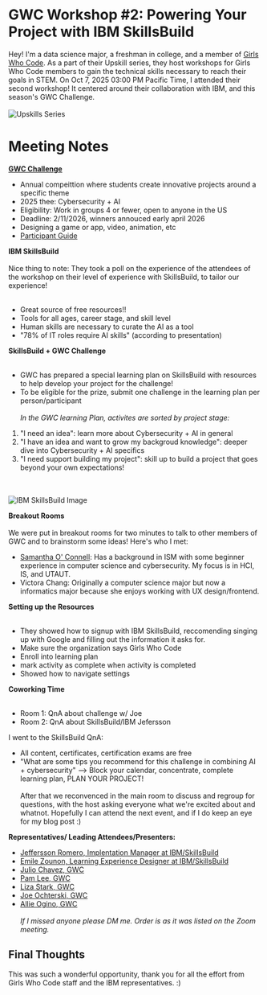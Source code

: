 # GWC Workshop #2: Powering Your Project with IBM SkillsBuild
Hey! I'm a data science major, a freshman in college, and a member of [Girls Who Code](https://girlswhocode.com/).  As a part of their Upskill series, they host workshops for Girls Who Code members to gain the technical skills necessary to reach their goals in STEM. On Oct 7, 2025 03:00 PM Pacific Time, I attended their second workshop! It centered around their collaboration with IBM, and this season's GWC Challenge. <br><br>
![Upskills Series](https://media.licdn.com/dms/image/sync/v2/D5627AQGqeuBL2kbHAQ/articleshare-shrink_480/B56Zk0REVcI8As-/0/1757518514168?e=2147483647&v=beta&t=o4tJxrq__D6X30ODbqF8dC6xwlRglYt9GSCCAYSxiUk)

# Meeting Notes
**[GWC Challenge](https://girlswhocode.com/programs/gwc-challenges)**
- Annual compeittion where students create innovative projects around a specific theme
- 2025 thee: Cybersecurity + AI
- Eligibility: Work in groups 4 or fewer, open to anyone in the US
- Deadline: 2/11/2026, winners annouced early april 2026
- Designing a game or app, video, animation, etc
- [Participant Guide](https://docs.google.com/presentation/d/1IXX0msbDPPTIWV7TqqQ5CqAJmyB7nngAfEewGANgFVw/copy)

**IBM SkillsBuild** <br><Br>
Nice thing to note: They took a poll on the experience of the attendees of the workshop on their level of experience with SkillsBuild, to tailor our experience! <br><br>
- Great source of free resources!!
- Tools for all ages, career stage, and skill level
- Human skills are necessary to curate the AI as a tool
- "78% of IT roles require AI skills" (according to presentation)

**SkillsBuild + GWC Challenge** <br><br>
- GWC has prepared a special learning plan on SkillsBuild with resources to help develop your project for the challenge!
- To be eligible for the prize, submit one challenge in the learning plan per person/participant
<br><Br>
*In the GWC learning Plan, activites are sorted by project stage:*
1. "I need an idea": learn more about Cybersecurity + AI in general
2. "I have an idea and want to grow my backgroud knowledge": deeper dive into Cybersecurity + AI specifics
3. "I need support building my project": skill up to build a project that goes beyond your own expectations! 

<br><br>
![IBM SkillsBuild Image](https://i.ytimg.com/vi/KW4xTXWVk_s/maxresdefault.jpg)

**Breakout Rooms** <br><br>
We were put in breakout rooms for two minutes to talk to other members of GWC and to brainstorm some ideas! Here's who I met: 
- [Samantha O' Connell](https://www.linkedin.com/in/samantha-oconnell): Has a background in ISM with some beginner experience in computer science and cybersecurity. My focus is in HCI, IS, and UTAUT.
- Victora Chang: Originally a computer science major but now a informatics major because she enjoys working with UX design/frontend.

**Setting up the Resources** <br><br>
- They showed how to signup with IBM SkillsBuild, reccomending singing up with Google and filling out the information it asks for.
- Make sure the organization says Girls Who Code
- Enroll into learning plan
- mark activity as complete when activity is completed
- Showed how to navigate settings

**Coworking Time** <br><br>
- Room 1: QnA about challenge w/ Joe
- Room 2: QnA about SkillsBuild/IBM Jefersson 

I went to the SkillsBuild QnA:
- All content, certificates, certification exams are free
- "What are some tips you recommend for this challenge in combining AI + cybersecurity" --> Block your calendar, concentrate, complete learning plan, PLAN YOUR PROJECT!
<br><br>
After that we reconvenced in the main room to discuss and regroup for questions, with the host asking everyone what we're excited about and whatnot. Hopefully I can attend the next event, and if I do keep an eye for my blog post :)


**Representatives/ Leading Attendees/Presenters:**
- [Jeffersson Romero, Implentation Manager at IBM/SkillsBuild](https://www.linkedin.com/in/jeferssonromeroduran/)
- [Emile Zounon, Learning Experience Designer at IBM/SkillsBuild](https://www.linkedin.com/in/emile-giovannie-zounon/)
- [Julio Chavez, GWC](https://www.linkedin.com/in/julixchavez/)
- [Pam Lee, GWC](https://www.linkedin.com/in/pamelalee03/)
- [Liza Stark, GWC](https://www.linkedin.com/in/liza-stark/)
- [Joe Ochterski, GWC](https://www.linkedin.com/in/joseph-w-ochterski/)
- [Allie Ogino, GWC](https://www.linkedin.com/in/allie-ogino-b7240b5b/)
<br><br> *If I missed anyone please DM me. Order is as it was listed on the Zoom meeting.*

## Final Thoughts
This was such a wonderful opportunity, thank you for all the effort from Girls Who Code staff and the IBM representatives. :)
